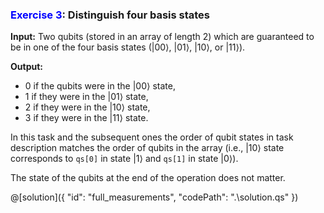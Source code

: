 ### <span style="color:blue">Exercise 3</span>: Distinguish four basis states

**Input:** Two qubits (stored in an array of length 2) which are guaranteed to be in one of the four basis states ($|00\rangle$, $|01\rangle$, $|10\rangle$, or $|11\rangle$).

**Output:**

* 0 if the qubits were in the $|00\rangle$ state,
* 1 if they were in the $|01\rangle$ state, 
* 2 if they were in the $|10\rangle$ state, 
* 3 if they were in the $|11\rangle$ state.

In this task and the subsequent ones the order of qubit states in task description matches the order of qubits in the array (i.e., $|10\rangle$ state corresponds to `qs[0]` in state $|1\rangle$ and `qs[1]` in state $|0\rangle$).

The state of the qubits at the end of the operation does not matter.

@[solution]({
"id": "full_measurements",
"codePath": ".\solution.qs"
})
